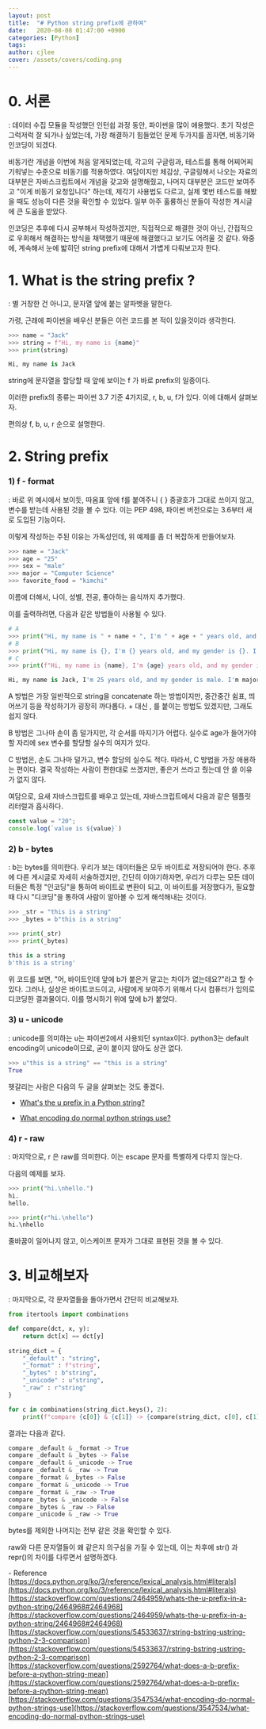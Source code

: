 ```yaml
---
layout: post
title:  "# Python string prefix에 관하여"
date:   2020-08-08 01:47:00 +0900
categories: [Python]
tags: 
author: cjlee
cover: /assets/covers/coding.png
---
```

# 0. 서론
: 데이터 수집 모듈을 작성했던 인턴쉽 과정 동안, 파이썬을 많이 애용했다. 초기 작성은 그럭저럭 잘 되가나 싶었는데, 가장 해결하기 힘들었던 문제 두가지를 꼽자면, 비동기와 인코딩이 되겠다.

비동기란 개념을 이번에 처음 알게되었는데, 각고의 구글링과, 테스트를 통해 어찌어찌 기워넣는 수준으로 비동기를 적용하였다. 여담이지만 체감상, 구글링해서 나오는 자료의 대부분은 자바스크립트에서 개념을 갖고와 설명해줬고, 나머지 대부분은 코드만 보여주고 "이게 비동기 요청입니다" 하는데, 제각기 사용법도 다르고, 실제 몇번 테스트를 해봤을 때도 성능이 다른 것을 확인할 수 있었다. 일부 아주 훌륭하신 분들이 작성한 게시글에 큰 도움을 받았다.

인코딩은 추후에 다시 공부해서 작성하겠지만, 직접적으로 해결한 것이 아닌, 간접적으로 우회해서 해결하는 방식을 채택했기 때문에 해결했다고 보기도 어려울 것 같다. 와중에, 계속해서 눈에 밟히던 string prefix에 대해서 가볍게 다뤄보고자 한다.
# 1. What is the string prefix ?
: 별 거창한 건 아니고, 문자열 앞에 붙는 알파벳을 말한다.

가령, 근래에 파이썬을 배우신 분들은 이런 코드를 본 적이 있을것이라 생각한다.

```python
>>> name = "Jack"
>>> string = f"Hi, my name is {name}"
>>> print(string) 

Hi, my name is Jack
```
string에 문자열을 할당할 때 앞에 보이는 f 가 바로 prefix의 일종이다.

이러한 prefix의 종류는 파이썬 3.7 기준 4가지로, r, b, u, f가 있다. 이에 대해서 살펴보자.

편의상 f, b, u, r 순으로 설명한다.



# 2. String prefix
###    1) f - format
: 바로 위 예시에서 보이듯, 따옴표 앞에 f를 붙여주니 { } 중괄호가 그대로 쓰이지 않고, 변수를 받는데 사용된 것을 볼 수 있다. 이는 PEP 498, 파이썬 버전으로는 3.6부터 새로 도입된 기능이다.

이렇게 작성하는 주된 이유는 가독성인데, 위 예제를 좀 더 복잡하게 만들어보자.
```python
>>> name = "Jack"
>>> age = "25"
>>> sex = "male"
>>> major = "Computer Science"
>>> favorite_food = "kimchi"
```
이름에 더해서, 나이, 성별, 전공, 좋아하는 음식까지 추가했다.

이를 출력하려면, 다음과 같은 방법들이 사용될 수 있다.


```python
# A
>>> print("Hi, my name is " + name + ", I'm " + age + " years old, and my gender is " + sex + ". I'm majoring in " + major + ". I like " + favorite_food)
# B
>>> print("Hi, my name is {}, I'm {} years old, and my gender is {}. I'm majoring in {}. I like {}".format(name, age, sex, major, favorite_food))
# C
>>> print(f"Hi, my name is {name}, I'm {age} years old, and my gender is {sex}. I'm majoring in {major}. I like {favorite_food}")

Hi, my name is Jack, I'm 25 years old, and my gender is male. I'm majoring in Computer Science. I like kimchi
```

A 방법은 가장 일반적으로 string을 concatenate 하는 방법이지만, 중간중간 쉼표, 띄어쓰기 등을 작성하기가 굉장히 까다롭다. + 대신 , 를 붙이는 방법도 있겠지만, 그래도 쉽지 않다.

B 방법은 그나마 손이 좀 덜가지만, 각 순서를 따지기가 어렵다. 실수로 age가 들어가야 할 자리에 sex 변수를 할당할 실수의 여지가 있다.

C 방법은, 손도 그나마 덜가고, 변수 할당의 실수도 적다. 따라서, C 방법을 가장 애용하는 편이다. 결국 작성하는 사람이 편한대로 쓰겠지만, 좋은거 쓰라고 줬는데 안 쓸 이유가 없지 않다.

여담으로, 요새 자바스크립트를 배우고 있는데, 자바스크립트에서 다음과 같은 템플릿 리터럴과 흡사하다.

```javascript
const value = "20";
console.log(`value is ${value}`)
```

###   2) b - bytes
: b는 bytes를 의미한다. 우리가 보는 데이터들은 모두 바이트로 저장되어야 한다. 추후에 다른 게시글로 자세히 서술하겠지만, 간단히 이야기하자면, 우리가 다루는 모든 데이터들은 특정 "인코딩"을 통하여 바이트로 변환이 되고, 이 바이트를 저장했다가, 필요할 때 다시 "디코딩"을 통하여 사람이 알아볼 수 있게 해석해내는 것이다.


```python
>>> _str = "this is a string"
>>> _bytes = b"this is a string"

>>> print(_str)
>>> print(_bytes)

this is a string
b'this is a string'
```

위 코드를 보면, "어, 바이트인데 앞에 b가 붙은거 말고는 차이가 없는데요?"라고 할 수 있다. 그러나, 실상은 바이트코드이고, 사람에게 보여주기 위해서 다시 컴퓨터가 임의로 디코딩한 결과물이다. 이를 명시하기 위에 앞에 b가 붙었다.

###   3) u - unicode
: unicode를 의미하는 u는 파이썬2에서 사용되던 syntax이다. python3는 default encoding이 unicode이므로, 굳이 붙이지 않아도 상관 없다.
```python
>>> u"this is a string" == "this is a string"
True
```
헷갈리는 사람은 다음의 두 글을 살펴보는 것도 좋겠다.



- [What's the u prefix in a Python string?](https://stackoverflow.com/questions/2464959/whats-the-u-prefix-in-a-python-string/2464968#2464968)

- [What encoding do normal python strings use?](https://stackoverflow.com/questions/3547534/what-encoding-do-normal-python-strings-use)

###  4) r - raw
: 마지막으로, r 은 raw를 의미한다. 이는 escape 문자를 특별하게 다루지 않는다. 

다음의 예제를 보자.
```python
>>> print("hi.\nhello.")
hi.
hello.

>>> print(r"hi.\nhello")
hi.\nhello
```

줄바꿈이 일어나지 않고, 이스케이프 문자가 그대로 표현된 것을 볼 수 있다.

# 3. 비교해보자
: 마지막으로, 각 문자열들을 돌아가면서 간단히 비교해보자.

```python
from itertools import combinations

def compare(dct, x, y):
    return dct[x] == dct[y]
    
string_dict = {
    "_default" : "string",
    "_format" : f"string",
    "_bytes" : b"string",
    "_unicode" : u"string",
    "_raw" : r"string"
}

for c in combinations(string_dict.keys(), 2):
    print(f"compare {c[0]} & {c[1]} -> {compare(string_dict, c[0], c[1])}")
```

결과는 다음과 같다.

```python
compare _default & _format -> True
compare _default & _bytes -> False
compare _default & _unicode -> True
compare _default & _raw -> True
compare _format & _bytes -> False
compare _format & _unicode -> True
compare _format & _raw -> True
compare _bytes & _unicode -> False
compare _bytes & _raw -> False
compare _unicode & _raw -> True
```

bytes를 제외한 나머지는 전부 같은 것을 확인할 수 있다.



raw와 다른 문자열들이 왜 같은지 의구심을 가질 수 있는데, 이는 차후에 str() 과 repr()의 차이를 다루면서 설명하겠다.



\- Reference  
[https://docs.python.org/ko/3/reference/lexical_analysis.html#literals](https://docs.python.org/ko/3/reference/lexical_analysis.html#literals)  
[https://stackoverflow.com/questions/2464959/whats-the-u-prefix-in-a-python-string/2464968#2464968](https://stackoverflow.com/questions/2464959/whats-the-u-prefix-in-a-python-string/2464968#2464968)  
[https://stackoverflow.com/questions/54533637/rstring-bstring-ustring-python-2-3-comparison](https://stackoverflow.com/questions/54533637/rstring-bstring-ustring-python-2-3-comparison)   
[https://stackoverflow.com/questions/2592764/what-does-a-b-prefix-before-a-python-string-mean](https://stackoverflow.com/questions/2592764/what-does-a-b-prefix-before-a-python-string-mean)  
[https://stackoverflow.com/questions/3547534/what-encoding-do-normal-python-strings-use](https://stackoverflow.com/questions/3547534/what-encoding-do-normal-python-strings-use)





